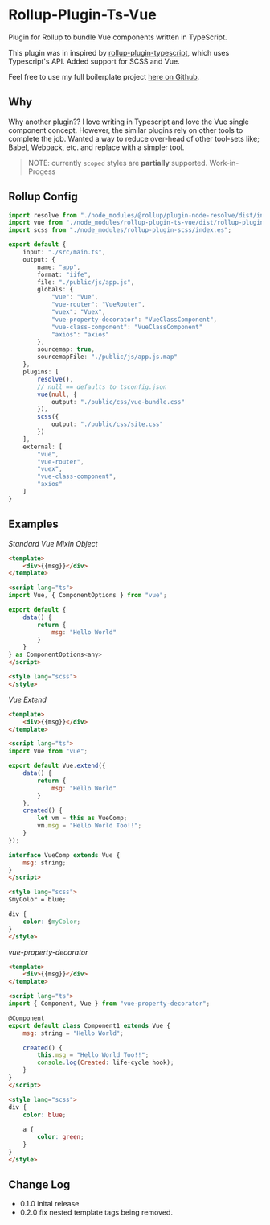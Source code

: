 # Rollup-Plugin-Ts-Vue

Plugin for Rollup to bundle Vue components written in TypeScript.

This plugin was in inspired by [rollup-plugin-typescript](https://github.com/rollup/rollup-plugin-typescript), which uses Typescript's API. Added support for SCSS and Vue.

Feel free to use my full boilerplate project [here on Github](https://github.com/JTravis76/vue-base-template).

## Why
Why another plugin?? I love writing in Typescript and love the Vue single component concept. However, the similar plugins rely on other tools to complete the job. Wanted a way to reduce over-head of other tool-sets like; Babel, Webpack, etc. and replace with a simpler tool.

> NOTE: currently `scoped` styles are **partially** supported. Work-in-Progess

## Rollup Config

```ts
import resolve from "./node_modules/@rollup/plugin-node-resolve/dist/index.es";
import vue from "./node_modules/rollup-plugin-ts-vue/dist/rollup-plugin-ts-vue.es";
import scss from "./node_modules/rollup-plugin-scss/index.es";

export default {
    input: "./src/main.ts",
    output: {
        name: "app",
        format: "iife",
        file: "./public/js/app.js",
        globals: {
            "vue": "Vue",
            "vue-router": "VueRouter",
            "vuex": "Vuex",
            "vue-property-decorator": "VueClassComponent",
            "vue-class-component": "VueClassComponent"
            "axios": "axios"
        },
        sourcemap: true,
        sourcemapFile: "./public/js/app.js.map"
    },
    plugins: [
        resolve(),
        // null == defaults to tsconfig.json
        vue(null, {
            output: "./public/css/vue-bundle.css"
        }),
        scss({
            output: "./public/css/site.css"
        })
    ],
    external: [
        "vue", 
        "vue-router", 
        "vuex", 
        "vue-class-component",
        "axios"
    ]
}
```
## Examples

*Standard Vue Mixin Object*
```html
<template>
    <div>{{msg}}</div>
</template>

<script lang="ts">
import Vue, { ComponentOptions } from "vue";

export default {
    data() {
        return {
            msg: "Hello World"
        }
    }
} as ComponentOptions<any>
</script>

<style lang="scss">
</style>
```

*Vue Extend*
```html
<template>
    <div>{{msg}}</div>
</template>

<script lang="ts">
import Vue from "vue";

export default Vue.extend({
    data() {
        return {
            msg: "Hello World"
        }
    },
    created() {
        let vm = this as VueComp;
        vm.msg = "Hello World Too!!";
    }
});

interface VueComp extends Vue {
    msg: string;
}
</script>

<style lang="scss">
$myColor = blue;

div {
    color: $myColor;
}
</style>
```

*vue-property-decorator*
```html
<template>
    <div>{{msg}}</div>
</template>

<script lang="ts">
import { Component, Vue } from "vue-property-decorator";

@Component
export default class Component1 extends Vue {    
    msg: string = "Hello World";

    created() {
        this.msg = "Hello World Too!!";
        console.log(Created: life-cycle hook);
    }
}
</script>

<style lang="scss">
div {
    color: blue;
    
    a {
        color: green;
    }
}
</style>
```

## Change Log

* 0.1.0 inital release
* 0.2.0 fix nested template tags being removed.